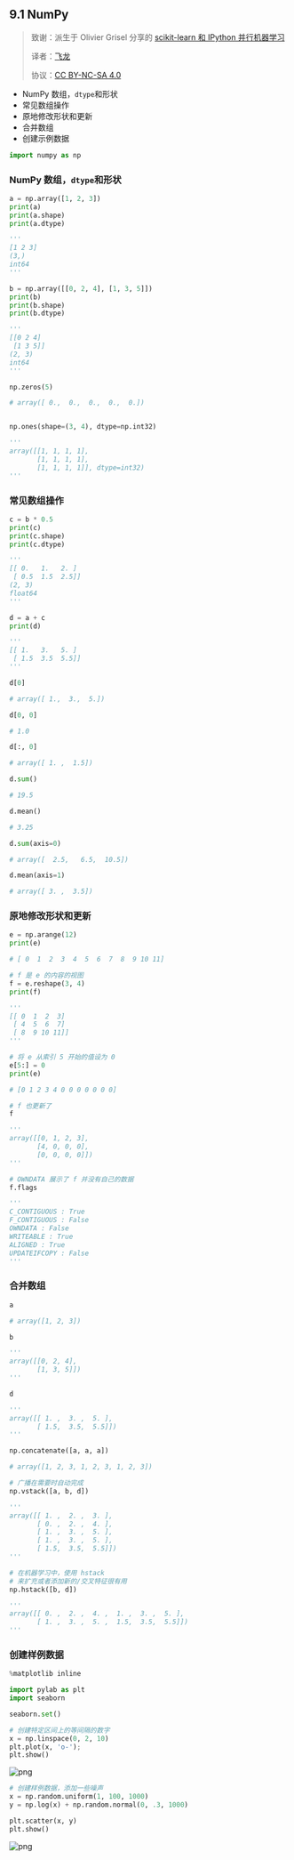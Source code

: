 ## 9.1 NumPy

> 致谢：派生于 Olivier Grisel 分享的 [scikit-learn 和 IPython 并行机器学习](https://github.com/ogrisel/parallel_ml_tutorial)
> 
> 译者：[飞龙](https://github.com/wizardforcel)
> 
> 协议：[CC BY-NC-SA 4.0](http://creativecommons.org/licenses/by-nc-sa/4.0/)

* NumPy 数组，`dtype`和形状
* 常见数组操作
* 原地修改形状和更新
* 合并数组
* 创建示例数据


```py
import numpy as np
```

### NumPy 数组，`dtype`和形状


```py
a = np.array([1, 2, 3])
print(a)
print(a.shape)
print(a.dtype)

'''
[1 2 3]
(3,)
int64
'''

b = np.array([[0, 2, 4], [1, 3, 5]])
print(b)
print(b.shape)
print(b.dtype)

'''
[[0 2 4]
 [1 3 5]]
(2, 3)
int64
'''

np.zeros(5)

# array([ 0.,  0.,  0.,  0.,  0.])


np.ones(shape=(3, 4), dtype=np.int32)

'''
array([[1, 1, 1, 1],
       [1, 1, 1, 1],
       [1, 1, 1, 1]], dtype=int32)
'''
```

### 常见数组操作


```py
c = b * 0.5
print(c)
print(c.shape)
print(c.dtype)

'''
[[ 0.   1.   2. ]
 [ 0.5  1.5  2.5]]
(2, 3)
float64
'''

d = a + c
print(d)

'''
[[ 1.   3.   5. ]
 [ 1.5  3.5  5.5]]
'''

d[0]

# array([ 1.,  3.,  5.])

d[0, 0]

# 1.0

d[:, 0]

# array([ 1. ,  1.5])

d.sum()

# 19.5

d.mean()

# 3.25

d.sum(axis=0)

# array([  2.5,   6.5,  10.5])

d.mean(axis=1)

# array([ 3. ,  3.5])
```

### 原地修改形状和更新


```py
e = np.arange(12)
print(e)

# [ 0  1  2  3  4  5  6  7  8  9 10 11]

# f 是 e 的内容的视图
f = e.reshape(3, 4)
print(f)

'''
[[ 0  1  2  3]
 [ 4  5  6  7]
 [ 8  9 10 11]]
'''

# 将 e 从索引 5 开始的值设为 0
e[5:] = 0
print(e)

# [0 1 2 3 4 0 0 0 0 0 0 0]

# f 也更新了
f

'''
array([[0, 1, 2, 3],
       [4, 0, 0, 0],
       [0, 0, 0, 0]])
'''

# OWNDATA 展示了 f 并没有自己的数据
f.flags

'''
C_CONTIGUOUS : True
F_CONTIGUOUS : False
OWNDATA : False
WRITEABLE : True
ALIGNED : True
UPDATEIFCOPY : False
'''
```

### 合并数组


```py
a

# array([1, 2, 3])

b

'''
array([[0, 2, 4],
       [1, 3, 5]])
'''

d

'''
array([[ 1. ,  3. ,  5. ],
       [ 1.5,  3.5,  5.5]])
'''

np.concatenate([a, a, a])

# array([1, 2, 3, 1, 2, 3, 1, 2, 3])

# 广播在需要时自动完成
np.vstack([a, b, d])

'''
array([[ 1. ,  2. ,  3. ],
       [ 0. ,  2. ,  4. ],
       [ 1. ,  3. ,  5. ],
       [ 1. ,  3. ,  5. ],
       [ 1.5,  3.5,  5.5]])
'''

# 在机器学习中，使用 hstack
# 来扩充或者添加新的/交叉特征很有用
np.hstack([b, d])

'''
array([[ 0. ,  2. ,  4. ,  1. ,  3. ,  5. ],
       [ 1. ,  3. ,  5. ,  1.5,  3.5,  5.5]])
'''
```

### 创建样例数据


```py
%matplotlib inline

import pylab as plt
import seaborn

seaborn.set()

# 创建特定区间上的等间隔的数字
x = np.linspace(0, 2, 10)
plt.plot(x, 'o-');
plt.show()
```

![png](../img/9-1-1.png)



```py
# 创建样例数据，添加一些噪声
x = np.random.uniform(1, 100, 1000)
y = np.log(x) + np.random.normal(0, .3, 1000)

plt.scatter(x, y)
plt.show()
```

![png](../img/9-1-2.png)